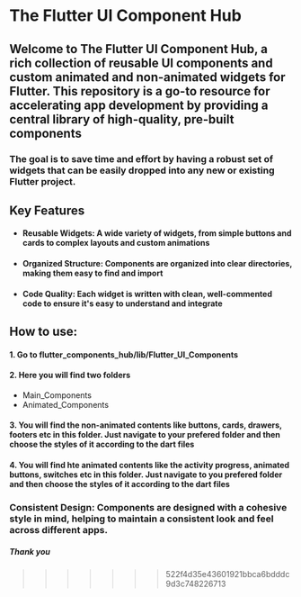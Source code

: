 
# The Flutter UI Component Hub

## Welcome to The Flutter UI Component Hub, a rich collection of reusable UI components and custom animated and non-animated widgets for Flutter. This repository is a go-to resource for accelerating app development by providing a central library of high-quality, pre-built components

### The goal is to save time and effort by having a robust set of widgets that can be easily dropped into any new or existing Flutter project.

## Key Features

- #### Reusable Widgets: A wide variety of widgets, from simple buttons and cards to complex layouts and custom animations

- #### Organized Structure: Components are organized into clear directories, making them easy to find and import

- #### Code Quality: Each widget is written with clean, well-commented code to ensure it's easy to understand and integrate<br>

## How to use:<br>
#### 1. Go to flutter_components_hub/lib/Flutter_UI_Components <br>
#### 2. Here you will find two folders<br>
-   Main_Components<br>
-   Animated_Components<br>
#### 3. You will find the non-animated contents like buttons, cards, drawers, footers etc in this folder. Just navigate to your prefered folder and then choose the styles of it according to the dart files<br>
#### 4. You will find hte animated contents like the activity progress, animated buttons, switches etc in this folder. Just navigate to you prefered folder and then choose the styles of it according to the dart files<br>

### Consistent Design: Components are designed with a cohesive style in mind, helping to maintain a consistent look and feel across different apps.<br>

##### Thank you

>>>>>>> 522f4d35e43601921bbca6bdddc9d3c748226713
